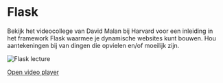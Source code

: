 # Flask

Bekijk het videocollege van David Malan bij Harvard voor een inleiding in het framework Flask waarmee je dynamische websites kunt bouwen. Hou aantekeningen bij van dingen die opvielen en/of moeilijk zijn.

![Flask lecture](http://img.youtube.com/vi/oVA0fD13NGI/0.jpg)

[Open video player](https://video.cs50.io/oVA0fD13NGI?start=762)
